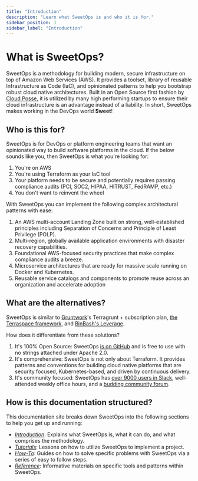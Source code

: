 ```yaml
---
title: "Introduction"
description: "Learn what SweetOps is and who it is for."
sidebar_position: 1
sidebar_label: "Introduction"
---
```


# What is SweetOps?

SweetOps is a methodology for building modern, secure infrastructure on top of Amazon Web Services (AWS). It provides a toolset, library of reusable Infrastructure as Code (IaC), and opinionated patterns to help you bootstrap robust cloud native architectures. Built in an Open Source first fashion by [Cloud Posse](https://cloudposse.com/), it is utilized by many high performing startups to ensure their cloud infrastructure is an advantage instead of a liability. In short, SweetOps makes working in the DevOps world **Sweet**!

## Who is this for?

SweetOps is for DevOps or platform engineering teams that want an opinionated way to build software platforms in the cloud. If the below sounds like you, then SweetOps is what you're looking for:

1. You're on AWS
1. You're using Terraform as your IaC tool
1. Your platform needs to be secure and potentially requires passing compliance audits (PCI, SOC2, HIPAA, HITRUST, FedRAMP, etc.)
1. You don't want to reinvent the wheel

With SweetOps you can implement the following complex architectural patterns with ease:

1. An AWS multi-account Landing Zone built on strong, well-established principles including Separation of Concerns and Principle of Least Privilege (POLP).
1. Multi-region, globally available application environments with disaster recovery capabilities.
1. Foundational AWS-focused security practices that make complex compliance audits a breeze.
1. Microservice architectures that are ready for massive scale running on Docker and Kubernetes.
1. Reusable service catalogs and components to promote reuse across an organization and accelerate adoption

## What are the alternatives?

SweetOps is similar to [Gruntwork](https://gruntwork.io/)'s Terragrunt + subscription plan, [the Terraspace framework](https://terraspace.cloud/), and [BinBash's Leverage](https://leverage.binbash.com.ar/).

How does it differentiate from these solutions?

1. It's 100% Open Source: SweetOps [is on GitHub](https://github.com/cloudposse) and is free to use with no strings attached under Apache 2.0.
1. It's comprehensive: SweetOps is not only about Terraform. It provides patterns and conventions for building cloud native platforms that are security focused, Kubernetes-based, and driven by continuous delivery.
1. It's community focused: SweetOps has [over 9000 users in Slack](https://sweetops.com/slack/), well-attended weekly office hours, and a [budding community forum](https://ask.sweetops.com/).


## How is this documentation structured?

This documentation site breaks down SweetOps into the following sections to help you get up and running:

- *[Introduction](/category/fundamentals)*: Explains what SweetOps is, what it can do, and what comprises the methodology.
- *[Tutorials](/category/tutorials)*: Lessons on how to utilize SweetOps to implement a project.
- *[How-To](/category/how-to)*: Guides on how to solve specific problems with SweetOps via a series of easy to follow steps.
- *[Reference](/category/reference)*: Informative materials on specific tools and patterns within SweetOps.
